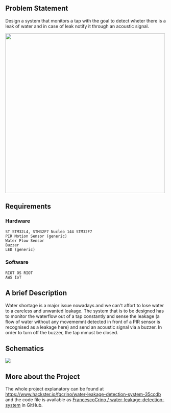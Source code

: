 ## Problem Statement
Design a system that monitors a tap with the goal to detect wheter there is a leak of water and in case of leak notify it through an acoustic signal.

<img src = "https://hackster.imgix.net/uploads/attachments/1455340/_LTGnAke0sx.blob?auto=compress%2Cformat&w=900&h=675&fit=min" width = "500"/>

## Requirements
### Hardware
    ST STM32L4, STM32F7 Nucleo 144 STM32F7    
    PIR Motion Sensor (generic)		
    Water Flow Sensor	
    Buzzer
    LED (generic)
### Software
    RIOT OS RIOT
    AWS IoT
    
## A brief Description
Water shortage is a major issue nowadays and we can't affort to lose water to a careless and unwanted leakage. 
The system that is to be designed has to monitor the waterflow out of a tap constantly and sense the leakage (a flow of water without any movememnt detected in front of a PIR sensor is recognised as a leakage here) and send an acoustic signal via a buzzer. In order to turn off the buzzer, the tap mmust be closed. 

## Schematics
![](https://hackster.imgix.net/uploads/attachments/1455250/wl-phis-arch_yvDFuRdWec.png?auto=compress%2Cformat&w=740&h=555&fit=max)

## More about the Project 
The whole project explanatory can be found at https://www.hackster.io/fgcrino/water-leakage-detection-system-35ccdb
and the code file is available as [FrancescoCrino / water-leakage-detection-system](https://github.com/FrancescoCrino/water-leakage-detection-system) in GitHub.
